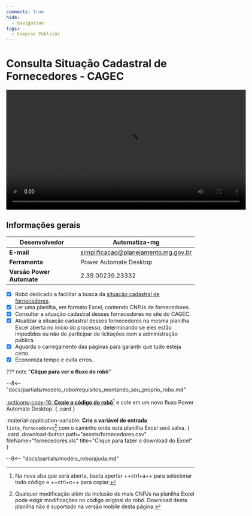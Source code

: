 ```yaml
---
comments: true
hide:
  - navigation
tags:
  - Compras Públicas
---
```


# Consulta Situação Cadastral de Fornecedores - CAGEC

<video width="640"  controls>
    <source src="#" type="video/mp4">
</video>

## Informações gerais

| **Desenvolvedor**| Automatiza-mg  |
| ----------- | ------------------------------------ |
| **E-mail**       | simplificacao@planejamento.mg.gov.br|
| **Ferramenta**    | Power Automate Desktop |
| **Versão Power Automate**    | 2.39.00239.23332 |

- [x] Robô dedicado a facilitar a busca da [situação cadastral de fornecedores](https://www.cagef.mg.gov.br/fornecedor-web/br/gov/prodemge/seplag/fornecedor/publico/index.zul).
- [x] Ler uma planilha, em formato Excel, contendo CNPJs de fornecedores.
- [x] Consultar a situação cadastral desses fornecedores no site do CAGEC.
- [x] Atualizar a situação cadastral desses fornecedores na mesma planilha Excel aberta no início do processo, determinando se eles estão impedidos ou não de participar de licitações com a administração pública.
- [x] Aguarda o carregamento das páginas para garantir que tudo esteja certo.
- [x] Economiza tempo e evita erros.

??? note "**Clique para ver o fluxo do robô**"

--8<-- "docs/partials/modelo_robo/requisitos_montando_seu_proprio_robo.md"

<div class="grid" markdown>

[:octicons-copy-16: __Copie o código do robô__](https://raw.githubusercontent.com/automatiza-mg/biblioteca-de-robos/main/robos/consulta_situacao_cadastral_cagef.txt)[^1] e cole em um novo fluxo Power Automate Desktop.
{ .card }

:material-application-variable: __Crie a variável de entrada__ `lista_fornecedores`[^2] com o caminho onde esta planilha Excel será salva.
{ .card .download-button path="assets/fornecedores.csv" fileName="fornecedores.xls" title="Clique para fazer o download do Excel" }

</div>

--8<-- "docs/partials/modelo_robo/ajuda.md"

[^1]: Na nova aba que será aberta, basta apertar ++ctrl+a++ para selecionar todo código e ++ctrl+c++ para copiar.
[^2]: Qualquer modificação além da inclusão de mais CNPJs na planilha Excel pode exigir modificações no código original do robô. Download desta planilha não é suportado na versão mobile desta página.
